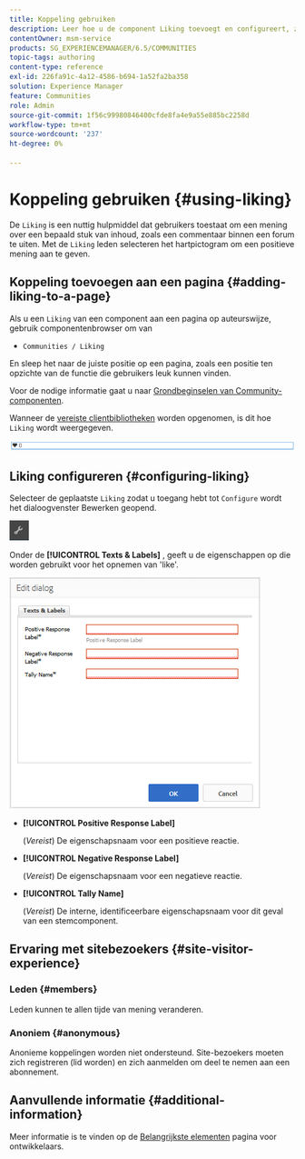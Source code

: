 ```yaml
---
title: Koppeling gebruiken
description: Leer hoe u de component Liking toevoegt en configureert, zodat gebruikers een mening over een bepaald stuk inhoud, zoals een commentaar, kunnen uiten.
contentOwner: msm-service
products: SG_EXPERIENCEMANAGER/6.5/COMMUNITIES
topic-tags: authoring
content-type: reference
exl-id: 226fa91c-4a12-4586-b694-1a52fa2ba358
solution: Experience Manager
feature: Communities
role: Admin
source-git-commit: 1f56c99980846400cfde8fa4e9a55e885bc2258d
workflow-type: tm+mt
source-wordcount: '237'
ht-degree: 0%

---
```


# Koppeling gebruiken {#using-liking}

De `Liking` is een nuttig hulpmiddel dat gebruikers toestaat om een mening over een bepaald stuk van inhoud, zoals een commentaar binnen een forum te uiten. Met de `Liking` leden selecteren het hartpictogram om een positieve mening aan te geven.

## Koppeling toevoegen aan een pagina {#adding-liking-to-a-page}

Als u een `Liking` van een component aan een pagina op auteurswijze, gebruik componentenbrowser om van

* `Communities / Liking`

En sleep het naar de juiste positie op een pagina, zoals een positie ten opzichte van de functie die gebruikers leuk kunnen vinden.

Voor de nodige informatie gaat u naar [Grondbeginselen van Community-componenten](basics.md).

Wanneer de [vereiste clientbibliotheken](essentials-liking.md#essentials-for-client-side) worden opgenomen, is dit hoe `Liking` wordt weergegeven.

![koppelingscomponent](assets/liking-component.png)

## Liking configureren {#configuring-liking}

Selecteer de geplaatste `Liking` zodat u toegang hebt tot `Configure` wordt het dialoogvenster Bewerken geopend.

![configure-new](assets/configure-new.png)

Onder de **[!UICONTROL Texts & Labels]** , geeft u de eigenschappen op die worden gebruikt voor het opnemen van &#39;like&#39;.

![configureren-koppelen](assets/configure-liking.png)

* **[!UICONTROL Positive Response Label]**

  (*Vereist*) De eigenschapsnaam voor een positieve reactie.

* **[!UICONTROL Negative Response Label]**

  (*Vereist*) De eigenschapsnaam voor een negatieve reactie.

* **[!UICONTROL Tally Name]**

  (*Vereist*) De interne, identificeerbare eigenschapsnaam voor dit geval van een stemcomponent.

## Ervaring met sitebezoekers {#site-visitor-experience}

### Leden {#members}

Leden kunnen te allen tijde van mening veranderen.

### Anoniem {#anonymous}

Anonieme koppelingen worden niet ondersteund. Site-bezoekers moeten zich registreren (lid worden) en zich aanmelden om deel te nemen aan een abonnement.

## Aanvullende informatie {#additional-information}

Meer informatie is te vinden op de [Belangrijkste elementen](essentials-liking.md) pagina voor ontwikkelaars.
